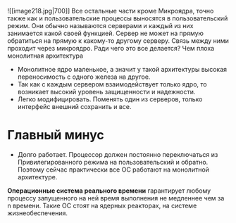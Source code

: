 ![[image218.jpg|700]]
Все остальные части кроме Микроядра, точно также как и пользовательские процессы выносятся в пользовательский режим. Они обычно называются серверами и каждый из них занимается какой своей функцией.
Сервер не может на прямую обратиться на прямую к какому-то другому серверу. Связь между ними проходит через микроядро.
Ради чего это все делается? Чем плоха монолитная архитектура
- Монолитное ядро маленькое, а значит у такой архитектуры высокая переносимость с одного железа на другое.
- Так как с каждым сервером взаимодействует только ядро, то возникает высокий уровень защищенности и надежности.
- Легко модифицировать. Поменять один из серверов, только интерфейс внешний сохранить и все. 
# Главный минус
- Долго работает. Процессор должен постоянно переключаться из Привилегированного режима на пользовательский и обратно. Поэтому сейчас практически все ОС работают на монолитной архитектуре. 

**Операционные система реального времени** гарантирует любому процессу запущенного на ней время выполнения не медленнее чем за n времени. Такие ОС стоят на ядерных реакторах, на системе жизнеобеспечения. 


